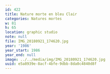```yaml
---
id: 422
title: Nature morte en bleu Clair
categories: Natures mortes
w: 81
h: 65
location: graphic studio
note: null
file: IMG_20180921_174620.jpg
year: '1986'
year_start: 1986
year_end: null
image: ../../media/img/IMG_20180921_174620.jpg
uuid: e5a8939e-8acf-4bfe-9dbb-8da0c4840d8f
---
```


